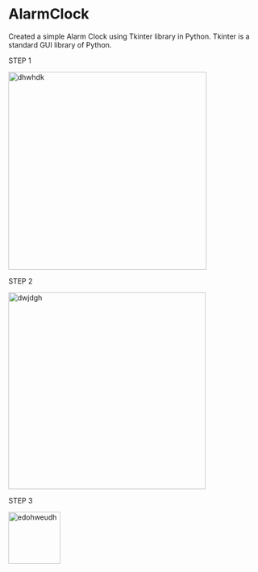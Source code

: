 # AlarmClock
Created a simple Alarm Clock using Tkinter library in Python. Tkinter is a standard GUI library of Python.

STEP 1



<img width="393" alt="dhwhdk" src="https://github.com/khushimadan/AlarmClock/assets/63074598/8e3338b0-67c3-4aa8-b642-964722d24094">






STEP 2





<img width="391" alt="dwjdgh" src="https://github.com/khushimadan/AlarmClock/assets/63074598/e6926939-6e97-43bf-9a74-359dffe264b6">








STEP 3




<img width="103" alt="edohweudh" src="https://github.com/khushimadan/AlarmClock/assets/63074598/523e47d3-c6f9-4d9c-b7a6-726931de906d">



